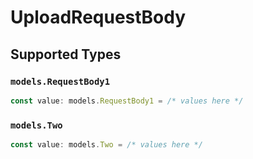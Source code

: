 # UploadRequestBody


## Supported Types

### `models.RequestBody1`

```typescript
const value: models.RequestBody1 = /* values here */
```

### `models.Two`

```typescript
const value: models.Two = /* values here */
```

